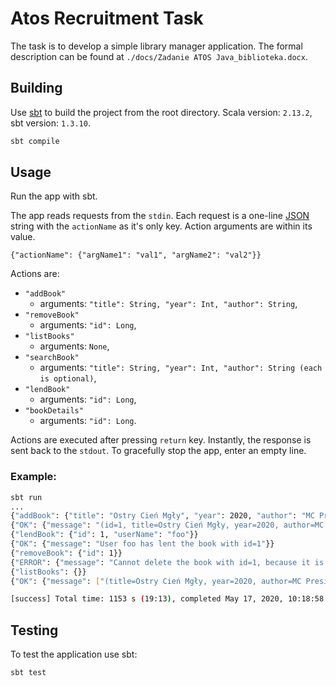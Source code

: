 # Atos Recruitment Task

The task is to develop a simple library manager application. The formal description can be found at `./docs/Zadanie ATOS Java_biblioteka.docx`.

## Building

Use [sbt](https://www.scala-sbt.org) to build the project from the root directory. Scala version: `2.13.2`, sbt version: `1.3.10`.

```bash
sbt compile
```

## Usage

Run the app with sbt.

The app reads requests from the `stdin`.
Each request is a one-line [JSON](https://www.json.org/json-en.html) string with the `actionName` as it's only key. Action arguments are within its value.

```
{"actionName": {"argName1": "val1", "argName2": "val2"}}
```

Actions are:
- `"addBook"`
  * arguments: `"title": String, "year": Int, "author": String`,
- `"removeBook"`
  * arguments: `"id": Long`,
- `"listBooks"`
  * arguments: `None`,
- `"searchBook"`
  * arguments: `"title": String, "year": Int, "author": String (each is optional)`,
- `"lendBook"`
  * arguments: `"id": Long`,
- `"bookDetails"`
  * arguments: `"id": Long`.

Actions are executed after pressing `return` key.
Instantly, the response is sent back to the `stdout`. To gracefully stop the app, enter an empty line.

### Example:
```bash
sbt run
...
{"addBook": {"title": "Ostry Cień Mgły", "year": 2020, "author": "MC President"}}
{"OK": {"message": "(id=1, title=Ostry Cień Mgły, year=2020, author=MC President, isAvailable=true, lentBy=nobody) has been added"}}
{"lendBook": {"id": 1, "userName": "foo"}}
{"OK": {"message": "User foo has lent the book with id=1"}}
{"removeBook": {"id": 1}}
{"ERROR": {"message": "Cannot delete the book with id=1, because it is lent"}}
{"listBooks": {}}
{"OK": {"message": ["(title=Ostry Cień Mgły, year=2020, author=MC President, available=0, lent=1)"]}}

[success] Total time: 1153 s (19:13), completed May 17, 2020, 10:18:58 PM
```


## Testing

To test the application use sbt:

```bash
sbt test
```
